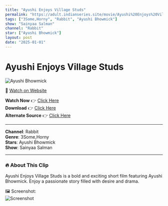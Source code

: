 ```yaml
---
title: "Ayushi Enjoys Village Studs"
permalink: "https://adult.indianseries.site/movie/Ayushi%20Enjoys%20Village%20Studs"
tags: ["3Some,Horny", "Rabbit", "Ayushi Bhowmick"]
show: "Sainyaa Salman"
channel: "Rabbit"
star: ["Ayushi Bhowmick"]
layout: post
date: "2025-01-01"
---
```


# Ayushi Enjoys Village Studs

![Ayushi Bhowmick](https://shorts.desisins.com/wp-content/uploads/2024/10/Ayushi-Bhowmick-DesiSins.com_.jpg)

🔗 [Watch on Website](https://adult.indianseries.site/movie/Ayushi%20Enjoys%20Village%20Studs)

**Watch Now** 👉 [Click Here](https://adult.indianseries.site/movie/Ayushi%20Enjoys%20Village%20Studs)  
**Download** 👉 [Click Here](https://adult.indianseries.site/movie/Ayushi%20Enjoys%20Village%20Studs)  
**Alternate Source** 👉 [Click Here](https://adult.indianseries.site/movie/Ayushi%20Enjoys%20Village%20Studs)

---

**Channel**: Rabbit  
**Genre**: 3Some,Horny  
**Stars**: Ayushi Bhowmick  
**Show**: Sainyaa Salman

---

### 🔥 About This Clip

Ayushi Enjoys Village Studs is a bold and exciting short film featuring Ayushi Bhowmick. Enjoy a passionate story filled with desire and drama.
 
🖼️ Screenshot:  
![Screenshot](https://shorts.desisins.com/wp-content/uploads/2024/10/Ayushi-Bhowmick-DesiSins.com_.jpg)
